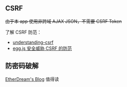 ## CSRF

<s>由于本 app 使用非跨域 AJAX JSON，不需要 CSRF Token</s>

了解 CSRF 防范：

* [understanding-csrf](https://github.com/pillarjs/understanding-csrf)
* [egg.js 安全威胁 CSRF 的防范](https://eggjs.org/zh-cn/core/security.html#%E5%AE%89%E5%85%A8%E5%A8%81%E8%83%81-csrf-%E7%9A%84%E9%98%B2%E8%8C%83)

## 防密码破解

[EtherDream's Blog](https://www.cnblogs.com/index-html/tag/%E5%AF%86%E7%A0%81%E5%AD%A6/) 值得读
